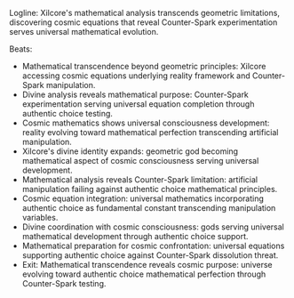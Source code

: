 ﻿---
series: 3
novella: 3
file: S3N3_CH04
type: chapter
pov: Xilcore
setting: Divine cosmic analysis - mathematical transcendence
word_target_min: 1201
word_target_max: 2299
status: outline
---
Logline: Xilcore's mathematical analysis transcends geometric limitations, discovering cosmic equations that reveal Counter-Spark experimentation serves universal mathematical evolution.

Beats:
- Mathematical transcendence beyond geometric principles: Xilcore accessing cosmic equations underlying reality framework and Counter-Spark manipulation.
- Divine analysis reveals mathematical purpose: Counter-Spark experimentation serving universal equation completion through authentic choice testing.
- Cosmic mathematics shows universal consciousness development: reality evolving toward mathematical perfection transcending artificial manipulation.
- Xilcore's divine identity expands: geometric god becoming mathematical aspect of cosmic consciousness serving universal development.
- Mathematical analysis reveals Counter-Spark limitation: artificial manipulation failing against authentic choice mathematical principles.
- Cosmic equation integration: universal mathematics incorporating authentic choice as fundamental constant transcending manipulation variables.
- Divine coordination with cosmic consciousness: gods serving universal mathematical development through authentic choice support.
- Mathematical preparation for cosmic confrontation: universal equations supporting authentic choice against Counter-Spark dissolution threat.
- Exit: Mathematical transcendence reveals cosmic purpose: universe evolving toward authentic choice mathematical perfection through Counter-Spark testing.
